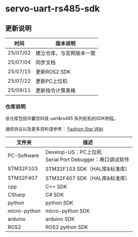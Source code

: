 # servo-uart-rs485-sdk



## 更新说明 

| 时间     | 版本说明                 |
| -------- | ------------------------ |
| 25/07/02 | 建立仓库，与官网版本一致 |
| 25/07/04 | 同步文档                 |
| 25/07/15 | 更新ROS2 SDK             |
| 25/07/22 | 更新PC上位机             |
| 25/09/11 | 更新指令计算表格         |



### 仓库说明

该仓库包括华馨京科技 uart&rs485 系列舵机的SDK例程。

通信协议以及更多资料请参考： [Fashion Star Wiki](https://wiki.fashionrobo.com/)



| 文件夹       | 描述                                                       |
| ------------ | ---------------------------------------------------------- |
| PC-Software | Develop-US：PC上位机<br>Serial Port Debugger：串口调试软件 |
| STM32F103    | STM32F103 SDK（HAL库&标准库）                              |
| STM32F407    | STM32F407 SDK（HAL库&标准库）                              |
| cpp          | C++ SDK                                                    |
| CSharp       | C# SDK                                                     |
| python       | python SDK                                                 |
| micro-python | micro-python SDK                                           |
| arduino      | arduino SDK                                                |
| ROS2         | ROS2 python SDK                                            |

